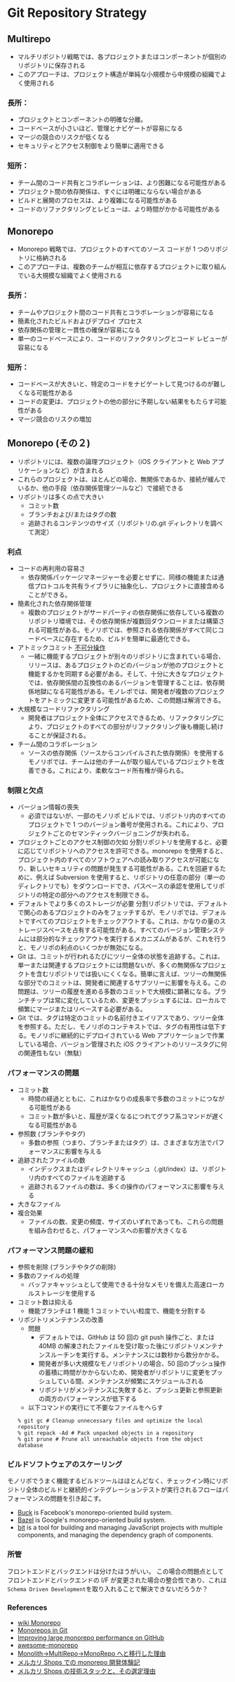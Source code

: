 # Git Repository Strategy





## Multirepo
- マルチリポジトリ戦略では、各プロジェクトまたはコンポーネントが個別のリポジトリに保存される
- このアプローチは、プロジェクト構造が単純な小規模から中規模の組織でよく使用される

### 長所：
- プロジェクトとコンポーネントの明確な分離。
- コードベースが小さいほど、管理とナビゲートが容易になる
- マージの競合のリスクが低くなる
- セキュリティとアクセス制御をより簡単に適用できる

### 短所：
- チーム間のコード共有とコラボレーションは、より困難になる可能性がある
- プロジェクト間の依存関係は、すぐには明確にならない場合がある
- ビルドと展開のプロセスは、より複雑になる可能性がある
- コードのリファクタリングとレビューは、より時間がかかる可能性がある

## Monorepo

- Monorepo 戦略では、プロジェクトのすべてのソース コードが 1 つのリポジトリに格納される 
- このアプローチは、複数のチームが相互に依存するプロジェクトに取り組んでいる大規模な組織でよく使用される

### 長所：
- チームやプロジェクト間のコード共有とコラボレーションが容易になる
- 簡素化されたビルドおよびデプロイ プロセス
- 依存関係の管理と一貫性の確保が容易になる
- 単一のコードベースにより、コードのリファクタリングとコード レビューが容易になる

### 短所：
- コードベースが大きいと、特定のコードをナビゲートして見つけるのが難しくなる可能性がある
- コードの変更は、プロジェクトの他の部分に予期しない結果をもたらす可能性がある
- マージ競合のリスクの増加

## Monorepo (その２)

- リポジトリには、複数の論理プロジェクト（iOS クライアントと Web アプリケーションなど）が含まれる
- これらのプロジェクトは、ほとんどの場合、無関係であるか、接続が緩んでいるか、他の手段（依存関係管理ツールなど）で接続できる
- リポジトリは多くの点で大きい
  - コミット数
  - ブランチおよび/またはタグの数
  - 追跡されるコンテンツのサイズ（リポジトリの.git ディレクトリを調べて測定）

### 利点

- コードの再利用の容易さ
  - 依存関係パッケージマネージャーを必要とせずに、同様の機能または通信プロトコルを共有ライブラリに抽象化し、プロジェクトに直接含めることができる。
- 簡素化された依存関係管理
  - 複数のプロジェクトがサードパーティの依存関係に依存している複数のリポジトリ環境では、その依存関係が複数回ダウンロードまたは構築される可能性がある。モノリポでは、参照される依存関係がすべて同じコードベースに存在するため、ビルドを簡単に最適化できる。
- アトミックコミット [不可分操作](https://ja.wikipedia.org/wiki/%E4%B8%8D%E5%8F%AF%E5%88%86%E6%93%8D%E4%BD%9C)
  - 一緒に機能するプロジェクトが別々のリポジトリに含まれている場合、リリースは、あるプロジェクトのどのバージョンが他のプロジェクトと機能するかを同期する必要がある。そして、十分に大きなプロジェクトでは、依存関係間の互換性のあるバージョンを管理することは、依存関係地獄になる可能性がある。モノレポでは、開発者が複数のプロジェクトをアトミックに変更する可能性があるため、この問題は解消できる。
- 大規模なコードリファクタリング
  - 開発者はプロジェクト全体にアクセスできるため、リファクタリングにより、プロジェクトのすべての部分がリファクタリング後も機能し続けることが保証される。
- チーム間のコラボレーション
  - ソースの依存関係（ソースからコンパイルされた依存関係）を使用するモノリポでは、チームは他のチームが取り組んでいるプロジェクトを改善できる。これにより、柔軟なコード所有権が得られる。

### 制限と欠点

- バージョン情報の喪失
  - 必須ではないが、一部のモノリポ ビルドでは、リポジトリ内のすべてのプロジェクトで 1 つのバージョン番号が使用される。これにより、プロジェクトごとのセマンティックバージョニングが失われる。
- プロジェクトごとのアクセス制御の欠如
  分割リポジトリを使用すると、必要に応じてリポジトリへのアクセスを許可できる。monorepo を使用すると、プロジェクト内のすべてのソフトウェアへの読み取りアクセスが可能になり、新しいセキュリティの問題が発生する可能性がある。これを回避するために、例えば Subversion を使用すると、リポジトリの任意の部分（単一のディレクトリでも）をダウンロードでき、パスベースの承認を使用してリポジトリの特定の部分へのアクセスを制限できる。
- デフォルトでより多くのストレージが必要
  分割リポジトリでは、デフォルトで関心のあるプロジェクトのみをフェッチするが、モノリポでは、デフォルトですべてのプロジェクトをチェックアウトする。これは、かなりの量のストレージスペースを占有する可能性がある。すべてのバージョン管理システムには部分的なチェックアウトを実行するメカニズムがあるが、これを行うと、モノリポの利点のいくつかが無効になる。
- Git は、コミットが行われるたびにツリー全体の状態を追跡する。これは、単一または関連するプロジェクトには問題ないが、多くの無関係なプロジェクトを含むリポジトリでは扱いにくくなる。簡単に言えば、ツリーの無関係な部分でのコミットは、開発者に関連するサブツリーに影響を与える。この問題は、ツリーの履歴を進める多数のコミットで大規模に顕著になる。ブランチチップは常に変化しているため、変更をプッシュするには、ローカルで頻繁にマージまたはリベースする必要がある。
- Git では、タグは特定のコミットの名前付きエイリアスであり、ツリー全体を参照する。ただし、モノリポのコンテキストでは、タグの有用性は低下する。モノリポに継続的にデプロイされている Web アプリケーションで作業している場合、バージョン管理された iOS クライアントのリリースタグに何の関連性もない（無駄）

### パフォーマンスの問題

- コミット数
  - 時間の経過とともに、これはかなりの成長率で多数のコミットにつながる可能性がある
  - コミット数が多いと、履歴が深くなるにつれてグラフ系コマンドが遅くなる可能性がある
- 参照数 (ブランチやタグ)
  - 多数の参照（つまり、ブランチまたはタグ）は、さまざまな方法でパフォーマンスに影響を与える
- 追跡されたファイルの数
  - インデックスまたはディレクトリキャッシュ（.git/index）は、リポジトリ内のすべてのファイルを追跡する
  - 追跡されるファイルの数は、多くの操作のパフォーマンスに影響を与える
- 大きなファイル
- 複合効果
  - ファイルの数、変更の頻度、サイズのいずれであっても、これらの問題を組み合わせると、パフォーマンスへの影響が大きくなる

### パフォーマンス問題の緩和

- 参照を削除 (ブランチやタグの削除)
- 多数のファイルの処理
  - バッファキャッシュとして使用できる十分なメモリを備えた高速ローカルストレージを使用する
- コミット数は抑える
  - 機能ブランチは 1 機能 1 コミットでいい粒度で、機能を分割する
- リポジトリメンテナンスの改善
  - 問題
    - デフォルトでは、GitHub は 50 回の git push 操作ごと、または 40MB の解凍されたファイルを受け取った後にリポジトリメンテナンスルーチンを実行する。メンテナンスには数秒から数分かかる。
    - 開発者が多い大規模なモノリポジトリの場合、50 回のプッシュ操作の蓄積に時間がかからないため、開発者がリポジトリに変更をプッシュしている間、メンテナンスが頻繁にスケジュールされる
    - リポジトリがメンテナンスに失敗すると、プッシュ更新と参照更新の両方のパフォーマンスが低下する
  - 以下コマンドの実行にて不要なファイルをへらす
  ```
  % git gc # Cleanup unnecessary files and optimize the local repository
  % git repack -Ad # Pack unpacked objects in a repository
  % git prune # Prune all unreachable objects from the object database
  ```

### ビルドソフトウェアのスケーリング

モノリポでうまく機能するビルドツールはほとんどなく、チェックイン時にリポジトリ全体のビルドと継続的インテグレーションテストが実行されるフローはパフォーマンスの問題を引き起こす。

- [Buck](https://buck.build/) is Facebook's monorepo-oriented build system.
- [Bazel](https://github.com/bazelbuild/bazel) is Google's monorepo-oriented build system.
- [bit](https://github.com/teambit/bit) is a tool for building and managing JavaScript projects with multiple components, and managing the dependency graph of components.

### 所管

フロントエンドとバックエンドは分けたほうがいい。
この場合の問題点としてフロントエンドとバックエンドの I/F が変更された場合の整合性であり、これは`Schema Driven Development`を取り入れることで解決できないだろうか？

### References

- [wiki Monorepo](https://en.wikipedia.org/wiki/Monorepo)
- [Monorepos in Git](https://www.atlassian.com/git/tutorials/monorepos)
- [Improving large monorepo performance on GitHub](https://github.blog/2021-03-16-improving-large-monorepo-performance-on-github/)
- [awesome-monorepo](https://github.com/korfuri/awesome-monorepo)
- [Monolith→MultiRepo→MonoRepo へと移行した理由](https://logmi.jp/tech/articles/321292)
- [メルカリ Shops での monorepo 開発体験記](https://engineering.mercari.com/blog/entry/20210817-8f561697cc/)
- [メルカリ Shops の技術スタックと、その選定理由](https://engineering.mercari.com/blog/entry/20210810-mercari-shops-tech-stack/)
